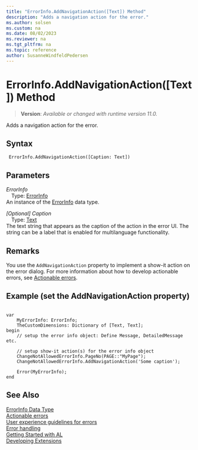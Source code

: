 ```yaml
---
title: "ErrorInfo.AddNavigationAction([Text]) Method"
description: "Adds a navigation action for the error."
ms.author: solsen
ms.custom: na
ms.date: 08/02/2023
ms.reviewer: na
ms.tgt_pltfrm: na
ms.topic: reference
author: SusanneWindfeldPedersen
---
```

[//]: # (START>DO_NOT_EDIT)
[//]: # (IMPORTANT:Do not edit any of the content between here and the END>DO_NOT_EDIT.)
[//]: # (Any modifications should be made in the .xml files in the ModernDev repo.)
# ErrorInfo.AddNavigationAction([Text]) Method
> **Version**: _Available or changed with runtime version 11.0._

Adds a navigation action for the error.


## Syntax
```AL
 ErrorInfo.AddNavigationAction([Caption: Text])
```
## Parameters
*ErrorInfo*  
&emsp;Type: [ErrorInfo](errorinfo-data-type.md)  
An instance of the [ErrorInfo](errorinfo-data-type.md) data type.  

*[Optional] Caption*  
&emsp;Type: [Text](../text/text-data-type.md)  
The text string that appears as the caption of the action in the error UI. The string can be a label that is enabled for multilanguage functionality.  



[//]: # (IMPORTANT: END>DO_NOT_EDIT)

## Remarks

You use the `AddNavigationAction` property to implement a show-it action on the error dialog. For more information about how to develop actionable errors, see [Actionable errors](../../devenv-actionable-errors.md). 


## Example (set the AddNavigationAction property)

```AL

var 
    MyErrorInfo: ErrorInfo;
    TheCustomDimensions: Dictionary of [Text, Text];
begin
    // setup the error info object: Define Message, DetailedMessage etc.

    // setup show-it action(s) for the error info object
    ChangeNotAllowedErrorInfo.PageNo(PAGE::"MyPage");
    ChangeNotAllowedErrorInfo.AddNavigationAction('Some caption');

    Error(MyErrorInfo);
end
```

## See Also

[ErrorInfo Data Type](errorinfo-data-type.md)  
[Actionable errors](../../devenv-actionable-errors.md)  
[User experience guidelines for errors](../../devenv-error-handling-guidelines.md)  
[Error handling](../../devenv-al-error-handling.md)   
[Getting Started with AL](../../devenv-get-started.md)  
[Developing Extensions](../../devenv-dev-overview.md)

